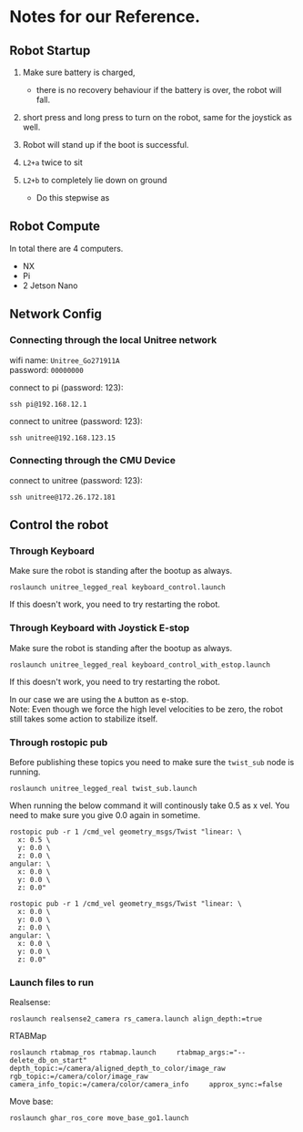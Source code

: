 # Notes for our Reference. 

## Robot Startup 
1. Make sure battery is charged, 
	- there is no recovery behaviour if the battery is over, the robot will fall.

2. short press and long press to turn on the robot, same for the joystick as well. 
3. Robot will stand up if the boot is successful. 

4. `L2+a` twice to sit
5. `L2+b` to completely lie down on ground
    - Do this stepwise as 

## Robot Compute
In total there are 4 computers. 
- NX
- Pi
- 2 Jetson Nano

## Network Config

### Connecting through the local Unitree network
wifi name: `Unitree_Go271911A`   
password: `00000000`

connect to pi (password: 123): 
```
ssh pi@192.168.12.1
```

connect to unitree (password: 123): 
```
ssh unitree@192.168.123.15
```
### Connecting through the CMU Device 

connect to unitree (password: 123): 
```
ssh unitree@172.26.172.181
```

## Control the robot

### Through Keyboard

Make sure the robot is standing after the bootup as always. 
```
roslaunch unitree_legged_real keyboard_control.launch
```
If this doesn't work, you need to try restarting the robot. 

### Through Keyboard with Joystick E-stop

Make sure the robot is standing after the bootup as always. 
```
roslaunch unitree_legged_real keyboard_control_with_estop.launch
```
If this doesn't work, you need to try restarting the robot. 

In our case we are using the `A` button as e-stop.    
Note: Even though we force the high level velocities to be zero, the robot still takes some action to stabilize itself. 

### Through rostopic pub
Before publishing these topics you need to make sure the `twist_sub` node is running. 
```
roslaunch unitree_legged_real twist_sub.launch
```

When running the below command it will continously take 0.5 as x vel. You need to make sure you give 0.0 again in sometime. 
```
rostopic pub -r 1 /cmd_vel geometry_msgs/Twist "linear: \
  x: 0.5 \
  y: 0.0 \
  z: 0.0 \
angular: \
  x: 0.0 \
  y: 0.0 \
  z: 0.0" 
```

```
rostopic pub -r 1 /cmd_vel geometry_msgs/Twist "linear: \
  x: 0.0 \
  y: 0.0 \
  z: 0.0 \
angular: \
  x: 0.0 \
  y: 0.0 \
  z: 0.0" 
```

### Launch files to run
Realsense:
```
roslaunch realsense2_camera rs_camera.launch align_depth:=true
```

RTABMap
```
roslaunch rtabmap_ros rtabmap.launch     rtabmap_args:="--delete_db_on_start"     depth_topic:=/camera/aligned_depth_to_color/image_raw     rgb_topic:=/camera/color/image_raw     camera_info_topic:=/camera/color/camera_info     approx_sync:=false
```

Move base:
```
roslaunch ghar_ros_core move_base_go1.launch
```


